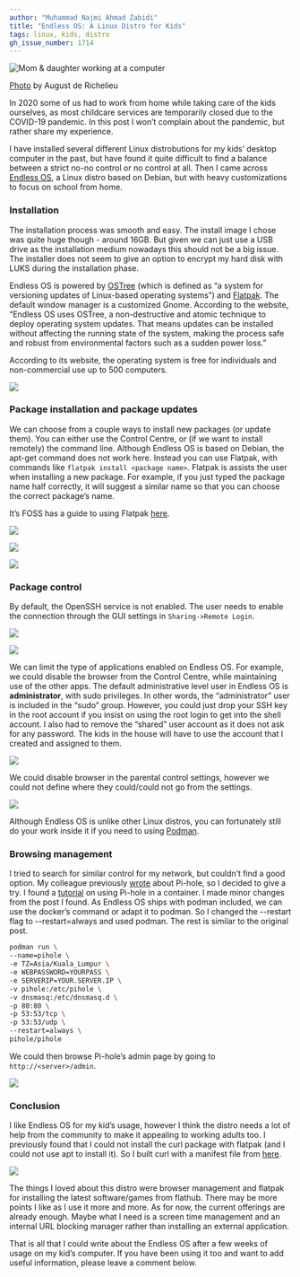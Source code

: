 ```yaml
---
author: "Muhammad Najmi Ahmad Zabidi"
title: "Endless OS: A Linux Distro for Kids"
tags: linux, kids, distro
gh_issue_number: 1714
---
```


![Mom & daughter working at a computer](blog/2021/01/20/linux-distro-for-kids/kid-at-computer.jpg)

[Photo](https://www.pexels.com/photo/mother-helping-her-daughter-with-her-homework-4260323/) by August de Richelieu

In 2020 some of us had to work from home while taking care of the kids ourselves, as most childcare services are temporarily closed due to the COVID-19 pandemic. In this post I won’t complain about the pandemic, but rather share my experience.

I have installed several different Linux distrobutions for my kids’ desktop computer in the past, but have found it quite difficult to find a balance between a strict no-no control or no control at all. Then I came across [Endless OS](https://endlessos.com/), a Linux distro based on Debian, but with heavy customizations to focus on school from home.

### Installation

The installation process was smooth and easy. The install image I chose was quite huge though - around 16GB. But given we can just use a USB drive as the installation medium nowadays this should not be a big issue. The installer does not seem to give an option to encrypt my hard disk with LUKS during the installation phase.

Endless OS is powered by [OSTree](https://people.gnome.org/~walters/ostree/doc-onepage/) (which is defined as “a system for versioning updates of Linux-based operating systems”) and [Flatpak](https://flatpak.org/). The default window manager is a customized Gnome. According to the website, “Endless OS uses OSTree, a non-destructive and atomic technique to deploy operating system updates. That means updates can be installed without affecting the running state of the system, making the process safe and robust from environmental factors such as a sudden power loss.”

According to its website, the operating system is free for individuals and non-commercial use up to 500 computers.

![](blog/2021/01/20/linux-distro-for-kids/desktop.jpg)

### Package installation and package updates

We can choose from a couple ways to install new packages (or update them). You can either use the Control Centre, or (if we want to install remotely) the command line. Although Endless OS is based on Debian, the apt-get command does not work here. Instead you can use Flatpak, with commands like  `flatpak install <package name>`. Flatpak is assists the user when installing a new package. For example, if you just typed the package name half correctly, it will suggest a similar name so that you can choose the correct package’s name.

It’s FOSS has a guide to using Flatpak [here](https://itsfoss.com/flatpak-guide/).

![](blog/2021/01/20/linux-distro-for-kids/installer.png)

![](blog/2021/01/20/linux-distro-for-kids/app-centre.jpg)

![](blog/2021/01/20/linux-distro-for-kids/flatpak-update.jpg)

### Package control

By default, the OpenSSH service is not enabled. The user needs to enable the connection through the GUI settings in `Sharing->Remote Login`.

![](blog/2021/01/20/linux-distro-for-kids/sharing-ssh.png)

![](blog/2021/01/20/linux-distro-for-kids/sharing-ssh2.png)

We can limit the type of applications enabled on Endless OS. For example, we could disable the browser from the Control Centre, while maintaining use of the other apps. The default administrative level user in Endless OS is **administrator**, with sudo privileges. In other words, the “administrator” user is included in the “sudo” group. However, you could just drop your SSH key in the root account if you insist on using the root login to get into the shell account. I also had to remove the “shared” user account as it does not ask for any password. The kids in the house will have to use the account that I created and assigned to them.

![](blog/2021/01/20/linux-distro-for-kids/parental-control.png)

We could disable browser in the parental control settings, however we could not define where they could/could not go from the settings.

![](blog/2021/01/20/linux-distro-for-kids/parental-control2.png)

Although Endless OS is unlike other Linux distros, you can fortunately still do your work inside it if you need to using [Podman](https://support.endlessos.org/en/apps/podman).

### Browsing management

I tried to search for similar control for my network, but couldn’t find a good option. My colleague previously [wrote](/blog/2020/12/03/pihole-great-holiday-gift) about Pi-hole, so I decided to give a try. I found a [tutorial](https://codeopolis.com/posts/running-pi-hole-in-docker-is-remarkably-easy/) on using Pi-hole in a container. I made minor changes from the post I found. As Endless OS ships with podman included, we can use the docker’s command or adapt it to podman. So I changed the --restart flag to --restart=always and used podman. The rest is similar to the original post.

```bash
podman run \
--name=pihole \
-e TZ=Asia/Kuala_Lumpur \
-e WEBPASSWORD=YOURPASS \
-e SERVERIP=YOUR.SERVER.IP \
-v pihole:/etc/pihole \
-v dnsmasq:/etc/dnsmasq.d \
-p 80:80 \
-p 53:53/tcp \
-p 53:53/udp \
--restart=always \
pihole/pihole
```

We could then browse Pi-hole’s admin page by going to `http://<server>/admin`.

![](blog/2021/01/20/linux-distro-for-kids/pi-hole-eos.png)

### Conclusion

I like Endless OS for my kid’s usage, however I think the distro needs a lot of help from the community to make it appealing to working adults too. I previously found that I could not install the curl package with flatpak (and I could not use apt to install it). So I built curl with a manifest file from [here](https://community.endlessos.com/t/package-installer/9314/2).

![](blog/2021/01/20/linux-distro-for-kids/curl-build.png)

The things I loved about this distro were browser management and flatpak for installing the latest software/​games from flathub. There may be more points I like as I use it more and more. As for now, the current offerings are already enough. Maybe what I need is a screen time management and an internal URL blocking manager rather than installing an external application.

That is all that I could write about the Endless OS after a few weeks of usage on my kid’s computer. If you have been using it too and want to add useful information, please leave a comment below.
